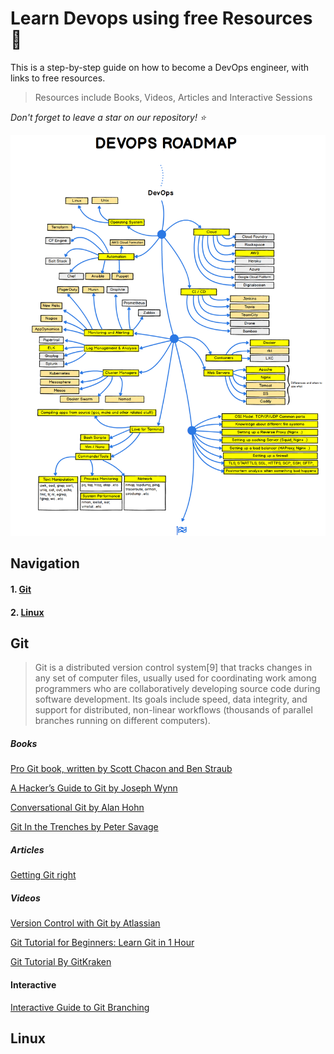# Learn Devops using free Resources :memo:

This is a step-by-step guide on how to become a DevOps engineer, with links to free resources.

> Resources include Books, Videos, Articles and Interactive Sessions

_Don't forget to leave a star on our repository! :star:_


![DevOps roadmap](devops-guide.png "Devops RoadMap")

## Navigation

#### 1. [Git](#git)

#### 2. [Linux](#linux)


## Git

> Git  is a distributed version control system[9] that tracks changes in any set of computer files, usually used for coordinating work among programmers who are collaboratively developing source code during software development. Its goals include speed, data integrity, and support for distributed, non-linear workflows (thousands of parallel branches running on different computers).


##### Books

[Pro Git book, written by Scott Chacon and Ben Straub](https://git-scm.com/book/en/v2)

[A Hacker’s Guide to Git by Joseph Wynn](https://wildlyinaccurate.com/a-hackers-guide-to-git/#git-stash)


[Conversational Git by Alan Hohn](https://alanhohn.com/extras/conversational-git/)

[Git In the Trenches by Peter Savage](https://cbx33.github.io/gitt/)


##### Articles
[Getting Git right](https://www.atlassian.com/git)


##### Videos

[Version Control with Git by Atlassian](https://www.coursera.org/learn/version-control-with-git?irclickid=VE2T4fw%3AmxyPW7sy9HXbxzWgUkFTP21JmxUy2M0&irgwc=1&utm_medium=partners&utm_source=impact&utm_campaign=3294490&utm_content=b2c)


[Git Tutorial for Beginners: Learn Git in 1 Hour](https://www.youtube.com/watch?v=8JJ101D3knE)

[Git Tutorial By GitKraken](https://www.gitkraken.com/learn/git/tutorials)


#### Interactive

[Interactive Guide to Git Branching](https://learngitbranching.js.org/)


## Linux